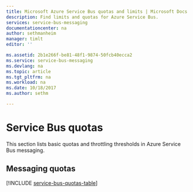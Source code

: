 ```yaml
---
title: Microsoft Azure Service Bus quotas and limits | Microsoft Docs
description: Find limits and quotas for Azure Service Bus.
services: service-bus-messaging
documentationcenter: na
author: sethmanheim
manager: timlt
editor: ''

ms.assetid: 2b1e266f-be81-48f1-9874-50fcb40ecca2
ms.service: service-bus-messaging
ms.devlang: na
ms.topic: article
ms.tgt_pltfrm: na
ms.workload: na
ms.date: 10/18/2017
ms.author: sethm

---
```

# Service Bus quotas
This section lists basic quotas and throttling thresholds in Azure Service Bus messaging.

## Messaging quotas
[!INCLUDE [service-bus-quotas-table](../../includes/service-bus-quotas-table.md)]

